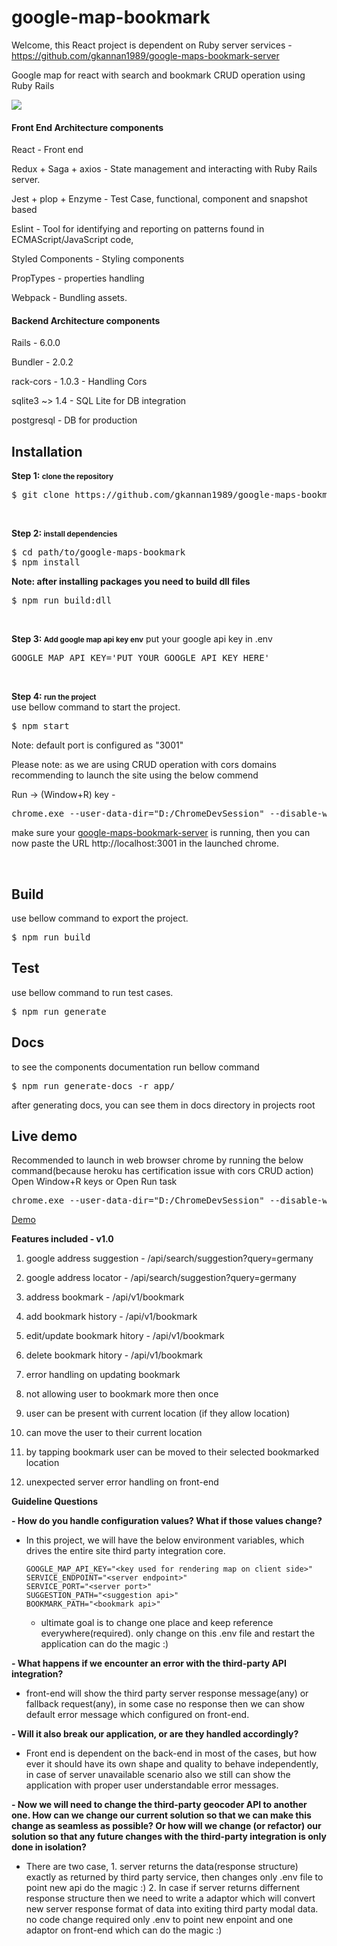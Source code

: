 # google-map-bookmark

Welcome, this React project is dependent on Ruby server services - https://github.com/gkannan1989/google-maps-bookmark-server

Google map for react with search and bookmark CRUD operation using Ruby Rails

<img src="https://serving.photos.photobox.com/928950671763f2c6f0bfc94e00b6d7721b91502b59aa77e65e149510b7ac5793bbfe8d6c.jpg" />

<h4>Front End Architecture components</h4>
<p>
React - Front end 
  
Redux + Saga + axios - State management and interacting with Ruby Rails server.

Jest + plop + Enzyme - Test Case, functional, component and snapshot based 

Eslint - Tool for identifying and reporting on patterns found in ECMAScript/JavaScript code,

Styled Components - Styling components 

PropTypes - properties handling 

Webpack - Bundling assets.
</p>


<h4>Backend Architecture components</h4>
<p>
Rails - 6.0.0
  
Bundler - 2.0.2

rack-cors - 1.0.3 - Handling Cors

sqlite3 ~> 1.4 - SQL Lite for DB integration

postgresql - DB for production
</p>

<h2>Installation</h2>
<p>
    <b>Step 1: <small>clone the repository</small></b>
    <pre>$ git clone https://github.com/gkannan1989/google-maps-bookmark.git</pre>
</p>
<br />
<p>
    <b>Step 2: <small>install dependencies</small></b>
    <pre>$ cd path/to/google-maps-bookmark
$ npm install</pre>
    <b>Note: after installing packages you need to build dll files</b>
    <pre>$ npm run build:dll</pre>
</p>
<br />
<p>
    <b>Step 3: <small>Add google map api key env</small></b>
    put your google api key in .env
    <pre>GOOGLE_MAP_API_KEY='PUT YOUR GOOGLE API KEY HERE'</pre>
</p>
<br />
<p>
    <b>Step 4: <small>run the project</small></b>
    <br />use bellow command to start the project.
    <pre>$ npm start</pre>
    
   Note: default port is configured as "3001"
       
   Please note: as we are using CRUD operation with cors domains recommending to launch the site using the below commend
       
   Run -> (Window+R) key - 
       
   <pre>chrome.exe --user-data-dir="D:/ChromeDevSession" --disable-web-security --ignore-certificate-errors</pre> 
       
   make sure your <a href="https://github.com/gkannan1989/google-maps-bookmark-server">google-maps-bookmark-server</a> is running, then you can now paste the URL http://localhost:3001 in the launched chrome.
</p>

<br />
<h2>Build</h2>
<p>
    use bellow command to export the project.
    <pre>$ npm run build</pre>
</p> 
<h2>Test</h2>
<p>
    use bellow command to run test cases.
    <pre>$ npm run generate</pre>
</p>
<h2>Docs</h2>
<p>
    to see the components documentation run bellow command
    <pre>$ npm run generate-docs -r app/</pre>
    after generating docs, you can see them in docs directory in projects root
</p>

<p>
  <p>
<h2> Live demo </h2>
<p> 
  Recommended to launch in web browser chrome by running the below command(because heroku has certification issue with cors CRUD action)
  Open Window+R keys or Open Run task
  <pre>chrome.exe --user-data-dir="D:/ChromeDevSession" --disable-web-security --ignore-certificate-errors </pre>
  <a href="https://google-map-bookmark.herokuapp.com/">Demo</a>
</p> 
</p>


<p>
<b>Features included - v1.0</b>
  
1. google address suggestion - /api/search/suggestion?query=germany
  
2. google address locator - /api/search/suggestion?query=germany

3. address bookmark - /api/v1/bookmark

4. add bookmark history - /api/v1/bookmark

5. edit/update bookmark hitory - /api/v1/bookmark

6. delete bookmark hitory - /api/v1/bookmark

7. error handling on updating bookmark 

8. not allowing user to bookmark more then once

9. user can be present with current location (if they allow location)

10. can move the user to their current location

11. by tapping bookmark user can be moved to their selected bookmarked location

12. unexpected server error handling on front-end

</p>

<b>Guideline Questions</b>

<b>- How do you handle configuration values? What if those values change?</b>

   - In this project, we will have the below environment variables, which drives the entire site third party integration core.
   
         GOOGLE_MAP_API_KEY="<key used for rendering map on client side>" 
         SERVICE_ENDPOINT="<server endpoint>"
         SERVICE_PORT="<server port>"
         SUGGESTION_PATH="<suggestion api>"
         BOOKMARK_PATH="<bookmark api>"
	   
	 - ultimate goal is to change one place and keep reference everywhere(required). only change on this .env file and restart the application can do the magic :)
   
<b>- What happens if we encounter an error with the third-party API integration?</b>

   - front-end will show the third party server response message(any) or fallback request(any), in some case no response then we can show default error message which configured on front-end.
	 
<b>- Will it also break our application, or are they handled accordingly?</b>

   - Front end is dependent on the back-end in most of the cases, but how ever it should have its own shape and quality to behave independently, in case of server unavailable scenario also we still can show the application with proper user understandable error messages. 

<b>- Now we will need to change the third-party geocoder API to another one. How can we
change our current solution so that we can make this change as seamless as possible? Or
how will we change (or refactor) our solution so that any future changes with the third-party
integration is only done in isolation?</b>

   - There are two case, 
         1. server returns the data(response structure) exactly as returned by third party service, then changes only .env file to point new api do the magic :)
         2. In case if server returns differnent response structure then we need to write a adaptor which will convert new server response format of data into exiting third party modal data. no code change required only .env to point new enpoint and one adaptor on front-end which can do the magic :)
